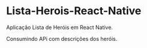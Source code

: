 # Lista-Herois-React-Native
Aplicação Lista de Heróis em React Native.


Consumindo APi com descrições dos heróis.
